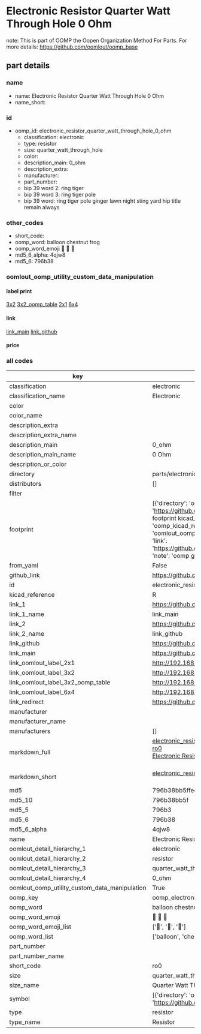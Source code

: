 # Electronic Resistor Quarter Watt Through Hole 0 Ohm  

note: This is part of OOMP the Oopen Organization Method For Parts. For more details: https://github.com/oomlout/oomp_base

##  part details
  







### name
* name: Electronic Resistor Quarter Watt Through Hole 0 Ohm
* name_short: 
### id
* oomp_id: electronic_resistor_quarter_watt_through_hole_0_ohm
  * classification: electronic
  * type: resistor
  * size: quarter_watt_through_hole
  * color: 
  * description_main: 0_ohm
  * description_extra: 
  * manufacturer: 
  * part_number: 
  * bip 39 word 2: ring tiger
  * bip 39 word 3: ring tiger pole
  * bip 39 word: ring tiger pole ginger lawn night sting yard hip title remain always

### other_codes
* short_code: 
* oomp_word: balloon chestnut frog
* oomp_word_emoji :balloon: :chestnut: :frog:
* md5_6_alpha: 4qjw8
* md5_6: 796b38






### oomlout_oomp_utility_custom_data_manipulation
#### label print
[3x2](http://192.168.1.245:1112/?label=oomp%204qjw8)
[3x2_oomp_table](http://192.168.1.108:1112/?label=oomp%204qjw8)
[2x1](http://192.168.1.242:1112/?label=oomp%204qjw8)
[6x4](http://192.168.1.55:1112/?label=oomp%204qjw8)    

#### link

[link_main](https://github.com/oomlout/oomlout_oomp_version_1_messy/tree/main/parts/electronic_resistor_quarter_watt_through_hole_0_ohm) [link_github](https://github.com/oomlout/oomlout_oomp_version_1_messy/tree/main/parts/electronic_resistor_quarter_watt_through_hole_0_ohm)                             

#### price







### all codes 
| key | value |  
| --- | --- |  
| classification | electronic |  
| classification_name | Electronic |  
| color |  |  
| color_name |  |  
| description_extra |  |  
| description_extra_name |  |  
| description_main | 0_ohm |  
| description_main_name | 0 Ohm |  
| description_or_color |   |  
| directory | parts/electronic_resistor_quarter_watt_through_hole_0_ohm |  
| distributors | [] |  
| filter |  |  
| footprint | [{'directory': 'oomlout_oomp_footprint_bot/footprints/kicad_resistor_tht_r_axial_din0207_l6_3mm_d2_5mm_p7_62mm_horizontal//working/working.kicad_mod', 'index': 0, 'link': 'https://github.com/oomlout/oomlout_oomp_footprint_bot/tree/main/foootprntss/kicad_resistor_tht_r_axial_din0207_l6_3mm_d2_5mm_p7_62mm_horizontal', 'note': 'source footprint kicad_resistor_tht_r_axial_din0207_l6_3mm_d2_5mm_p7_62mm_horizontal', 'oomp_key': 'oomp_kicad_resistor_tht_r_axial_din0207_l6_3mm_d2_5mm_p7_62mm_horizontal'}, {'directory': 'oomlout_oomp_footprint_bot/footprints/oomlout_oomlout_oomp_part_footprints_ro0_electronic_resistor_quarter_watt_through_hole_0_ohm//working/working.kicad_mod', 'index': 1, 'link': 'https://github.com/oomlout/oomlout_oomp_footprint_bot/tree/main/foootprntss/oomlout_oomlout_oomp_part_footprints_ro0_electronic_resistor_quarter_watt_through_hole_0_ohm', 'note': 'oomp generated footprint', 'oomp_key': 'oomp_oomlout_oomlout_oomp_part_footprints_ro0_electronic_resistor_quarter_watt_through_hole_0_ohm'}] |  
| from_yaml | False |  
| github_link | https://github.com/oomlout/oomlout_oomp_part_src/tree/main/parts/electronic_resistor_quarter_watt_through_hole_0_ohm |  
| id | electronic_resistor_quarter_watt_through_hole_0_ohm |  
| kicad_reference | R |  
| link_1 | https://github.com/oomlout/oomlout_oomp_version_1_messy/tree/main/parts/electronic_resistor_quarter_watt_through_hole_0_ohm |  
| link_1_name | link_main |  
| link_2 | https://github.com/oomlout/oomlout_oomp_version_1_messy/tree/main/parts/electronic_resistor_quarter_watt_through_hole_0_ohm |  
| link_2_name | link_github |  
| link_github | https://github.com/oomlout/oomlout_oomp_version_1_messy/tree/main/parts/electronic_resistor_quarter_watt_through_hole_0_ohm |  
| link_main | https://github.com/oomlout/oomlout_oomp_version_1_messy/tree/main/parts/electronic_resistor_quarter_watt_through_hole_0_ohm |  
| link_oomlout_label_2x1 | http://192.168.1.242:1112/?label=oomp%204qjw8 |  
| link_oomlout_label_3x2 | http://192.168.1.245:1112/?label=oomp%204qjw8 |  
| link_oomlout_label_3x2_oomp_table | http://192.168.1.108:1112/?label=oomp%204qjw8 |  
| link_oomlout_label_6x4 | http://192.168.1.55:1112/?label=oomp%204qjw8 |  
| link_redirect | https://github.com/oomlout/oomlout_oomp_version_1_messy/tree/main/parts/electronic_resistor_quarter_watt_through_hole_0_ohm |  
| manufacturer |  |  
| manufacturer_name |  |  
| manufacturers | [] |  
| markdown_full | [electronic_resistor_quarter_watt_through_hole_0_ohm](none)<br>[ro0](none)<br>[Electronic Resistor Quarter Watt Through Hole 0 Ohm](none)<br><br> |  
| markdown_short | [electronic_resistor_quarter_watt_through_hole_0_ohm](none)<br><br> |  
| md5 | 796b38bb5ffedabe563f06214f387dd0 |  
| md5_10 | 796b38bb5f |  
| md5_5 | 796b3 |  
| md5_6 | 796b38 |  
| md5_6_alpha | 4qjw8 |  
| name | Electronic Resistor Quarter Watt Through Hole 0 Ohm |  
| oomlout_detail_hierarchy_1 | electronic |  
| oomlout_detail_hierarchy_2 | resistor |  
| oomlout_detail_hierarchy_3 | quarter_watt_through_hole |  
| oomlout_detail_hierarchy_4 | 0_ohm |  
| oomlout_oomp_utility_custom_data_manipulation | True |  
| oomp_key | oomp_electronic_resistor_quarter_watt_through_hole_0_ohm |  
| oomp_word | balloon chestnut frog |  
| oomp_word_emoji | :balloon: :chestnut: :frog: |  
| oomp_word_emoji_list | [':balloon:', ':chestnut:', ':frog:'] |  
| oomp_word_list | ['balloon', 'chestnut', 'frog'] |  
| part_number |  |  
| part_number_name |  |  
| short_code | ro0 |  
| size | quarter_watt_through_hole |  
| size_name | Quarter Watt Through Hole |  
| symbol | [{'directory': 'oomlout_oomp_symbol_bot/symbols/kicad_device_r//working/working.kicad_sym', 'index': 0, 'link': 'https://github.com/oomlout/oomlout_oomp_symbol_bot/tree/main/symbols/kicad_device_r', 'oomp_key': 'oomp_kicad_device_r'}] |  
| type | resistor |  
| type_name | Resistor |  

